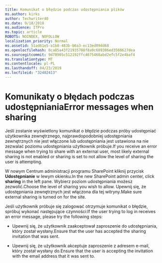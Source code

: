 ```yaml
---
title: Komunikat o błędzie podczas udostępniania plików
ms.author: kirks
author: Techwriter40
ms.date: 9/18/2018
ms.audience: ITPro
ms.topic: article
ROBOTS: NOINDEX, NOFOLLOW
localization_priority: Normal
ms.assetid: 51ad61e5-a1b8-483b-b6a3-ec13ed09dd68
ms.openlocfilehash: 0ca85a43f21935708f8a9c689306ed3560627dea
ms.sourcegitcommit: 9d78905c512192ffc4675468abd2efc5f2e4baf4
ms.translationtype: MT
ms.contentlocale: pl-PL
ms.lasthandoff: 04/23/2019
ms.locfileid: "32402413"
---
```

# <a name="error-messages-when-sharing"></a><span data-ttu-id="100ef-102">Komunikaty o błędach podczas udostępniania</span><span class="sxs-lookup"><span data-stu-id="100ef-102">Error messages when sharing</span></span>

<span data-ttu-id="100ef-103">Jeśli zostanie wyświetlony komunikat o błędzie podczas próby udostępniać użytkownika zewnętrznego, najprawdopodobniej udostępniania zewnętrznych nie jest włączone lub udostępniania jest ustawiona na nie zezwalać poziomu udostępniania użytkownik próbuje.</span><span class="sxs-lookup"><span data-stu-id="100ef-103">If you receive an error message when trying to share with an external user, most likely external sharing is not enabled or sharing is set to not allow the level of sharing the user is attempting.</span></span>
  
<span data-ttu-id="100ef-104">W nowym Centrum administracji programu SharePoint kliknij przycisk **Udostępnianie** w lewym okienku.</span><span class="sxs-lookup"><span data-stu-id="100ef-104">In the  new SharePoint admin center, click **sharing** in the left pane.</span></span> <span data-ttu-id="100ef-105">Wybierz poziom udostępniania możesz zezwolić.</span><span class="sxs-lookup"><span data-stu-id="100ef-105">Choose the level of sharing you wish to allow.</span></span> <span data-ttu-id="100ef-106">Upewnij się, że udostępniania zewnętrznych jest włączona dla tej witryny.</span><span class="sxs-lookup"><span data-stu-id="100ef-106">Make sure external sharing is turned on for the site.</span></span> 
  
<span data-ttu-id="100ef-107">Jeśli użytkownik próbuje się zalogować otrzymuje komunikat o błędzie, spróbuj wykonać następujące czynności:</span><span class="sxs-lookup"><span data-stu-id="100ef-107">If the user trying to log in receives an error message, please try the following steps:</span></span>
  
- <span data-ttu-id="100ef-108">Upewnij się, że użytkownik zaakceptował zaproszenie do udostępniania, który został wysłany.</span><span class="sxs-lookup"><span data-stu-id="100ef-108">Ensure that the user has accepted the sharing invitation that was sent.</span></span>
    
- <span data-ttu-id="100ef-109">Upewnij się, że użytkownik akceptuje zaproszenie z adresem e-mail, który został wysłany do.</span><span class="sxs-lookup"><span data-stu-id="100ef-109">Ensure that the user is accepting the invitation with the email address that it was sent to.</span></span>
    


